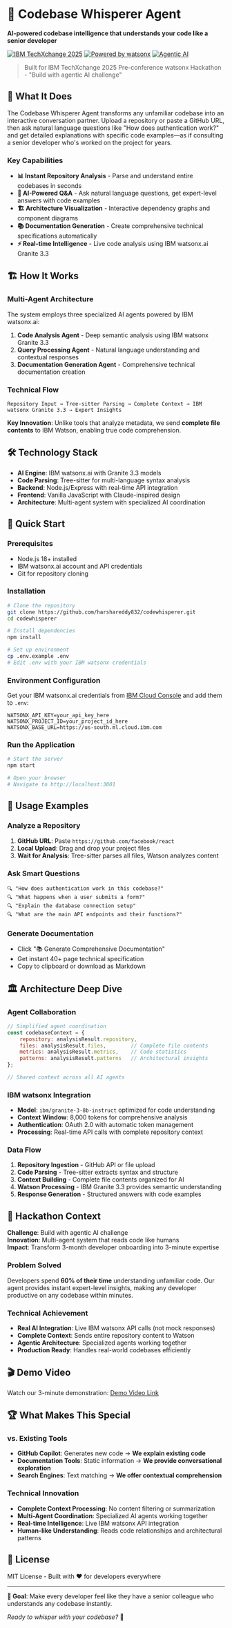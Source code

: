 # 🧠 Codebase Whisperer Agent

**AI-powered codebase intelligence that understands your code like a senior developer**

[![IBM TechXchange 2025](https://img.shields.io/badge/IBM_TechXchange-2025-blue)](https://www.ibm.com/events/techxchange)
[![Powered by watsonx](https://img.shields.io/badge/Powered_by-IBM_watsonx-darkblue)](https://www.ibm.com/watsonx)
[![Agentic AI](https://img.shields.io/badge/Agentic-AI-green)](https://www.ibm.com/watsonx)

> Built for IBM TechXchange 2025 Pre-conference watsonx Hackathon - "Build with agentic AI challenge"

## 🎯 What It Does

The Codebase Whisperer Agent transforms any unfamiliar codebase into an interactive conversation partner. Upload a repository or paste a GitHub URL, then ask natural language questions like "How does authentication work?" and get detailed explanations with specific code examples—as if consulting a senior developer who's worked on the project for years.

### Key Capabilities
- **📊 Instant Repository Analysis** - Parse and understand entire codebases in seconds
- **🤖 AI-Powered Q&A** - Ask natural language questions, get expert-level answers with code examples
- **🏗️ Architecture Visualization** - Interactive dependency graphs and component diagrams
- **📚 Documentation Generation** - Create comprehensive technical specifications automatically
- **⚡ Real-time Intelligence** - Live code analysis using IBM watsonx.ai Granite 3.3

## 🏗️ How It Works

### Multi-Agent Architecture
The system employs three specialized AI agents powered by IBM watsonx.ai:

1. **Code Analysis Agent** - Deep semantic analysis using IBM watsonx Granite 3.3
2. **Query Processing Agent** - Natural language understanding and contextual responses  
3. **Documentation Generation Agent** - Comprehensive technical documentation creation

### Technical Flow
```
Repository Input → Tree-sitter Parsing → Complete Context → IBM watsonx Granite 3.3 → Expert Insights
```

**Key Innovation**: Unlike tools that analyze metadata, we send **complete file contents** to IBM Watson, enabling true code comprehension.

## 🛠️ Technology Stack

- **AI Engine**: IBM watsonx.ai with Granite 3.3 models
- **Code Parsing**: Tree-sitter for multi-language syntax analysis
- **Backend**: Node.js/Express with real-time API integration
- **Frontend**: Vanilla JavaScript with Claude-inspired design
- **Architecture**: Multi-agent system with specialized AI coordination

## 🚀 Quick Start

### Prerequisites
- Node.js 18+ installed
- IBM watsonx.ai account and API credentials
- Git for repository cloning

### Installation

```bash
# Clone the repository
git clone https://github.com/harshareddy832/codewhisperer.git
cd codewhisperer

# Install dependencies
npm install

# Set up environment
cp .env.example .env
# Edit .env with your IBM watsonx credentials
```

### Environment Configuration

Get your IBM watsonx.ai credentials from [IBM Cloud Console](https://cloud.ibm.com/apidocs/watsonx-ai) and add them to `.env`:

```env
WATSONX_API_KEY=your_api_key_here
WATSONX_PROJECT_ID=your_project_id_here
WATSONX_BASE_URL=https://us-south.ml.cloud.ibm.com
```

### Run the Application

```bash
# Start the server
npm start

# Open your browser
# Navigate to http://localhost:3001
```

## 📖 Usage Examples

### Analyze a Repository
1. **GitHub URL**: Paste `https://github.com/facebook/react` 
2. **Local Upload**: Drag and drop your project files
3. **Wait for Analysis**: Tree-sitter parses all files, Watson analyzes content

### Ask Smart Questions
```
🔍 "How does authentication work in this codebase?"
🔍 "What happens when a user submits a form?"
🔍 "Explain the database connection setup"
🔍 "What are the main API endpoints and their functions?"
```

### Generate Documentation
- Click "📚 Generate Comprehensive Documentation"
- Get instant 40+ page technical specification
- Copy to clipboard or download as Markdown

## 🏛️ Architecture Deep Dive

### Agent Collaboration
```javascript
// Simplified agent coordination
const codebaseContext = {
    repository: analysisResult.repository,
    files: analysisResult.files,        // Complete file contents
    metrics: analysisResult.metrics,    // Code statistics
    patterns: analysisResult.patterns   // Architectural insights
};

// Shared context across all AI agents
```

### IBM watsonx Integration
- **Model**: `ibm/granite-3-8b-instruct` optimized for code understanding
- **Context Window**: 8,000 tokens for comprehensive analysis
- **Authentication**: OAuth 2.0 with automatic token management
- **Processing**: Real-time API calls with complete repository context

### Data Flow
1. **Repository Ingestion** - GitHub API or file upload
2. **Code Parsing** - Tree-sitter extracts syntax and structure
3. **Context Building** - Complete file contents organized for AI
4. **Watson Processing** - IBM Granite 3.3 provides semantic understanding
5. **Response Generation** - Structured answers with code examples

## 🎯 Hackathon Context

**Challenge**: Build with agentic AI challenge  
**Innovation**: Multi-agent system that reads code like humans  
**Impact**: Transform 3-month developer onboarding into 3-minute expertise  

### Problem Solved
Developers spend **60% of their time** understanding unfamiliar code. Our agent provides instant expert-level insights, making any developer productive on any codebase within minutes.

### Technical Achievement
- **Real AI Integration**: Live IBM watsonx API calls (not mock responses)
- **Complete Context**: Sends entire repository content to Watson
- **Agentic Architecture**: Specialized agents working together
- **Production Ready**: Handles real-world codebases efficiently

## 🎬 Demo Video

Watch our 3-minute demonstration: [Demo Video Link]([https://vimeo.com/1110690654?share=copy])

## 🏆 What Makes This Special

### vs. Existing Tools
- **GitHub Copilot**: Generates new code → **We explain existing code**
- **Documentation Tools**: Static information → **We provide conversational exploration**
- **Search Engines**: Text matching → **We offer contextual comprehension**

### Technical Innovation
- **Complete Context Processing**: No content filtering or summarization
- **Multi-Agent Coordination**: Specialized AI agents working together
- **Real-time Intelligence**: Live IBM watsonx API integration
- **Human-like Understanding**: Reads code relationships and architectural patterns

## 📄 License

MIT License - Built with ❤️ for developers everywhere

---

**🎯 Goal**: Make every developer feel like they have a senior colleague who understands any codebase instantly.

*Ready to whisper with your codebase?* 🚀
